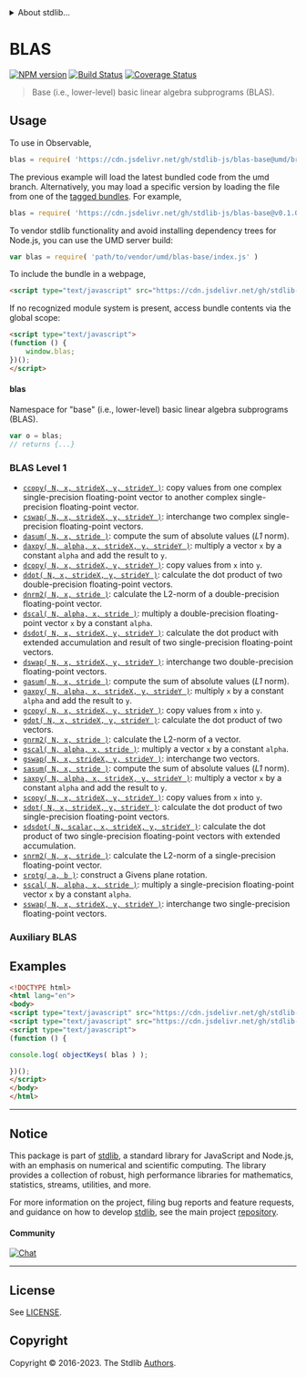 <!--

@license Apache-2.0

Copyright (c) 2018 The Stdlib Authors.

Licensed under the Apache License, Version 2.0 (the "License");
you may not use this file except in compliance with the License.
You may obtain a copy of the License at

   http://www.apache.org/licenses/LICENSE-2.0

Unless required by applicable law or agreed to in writing, software
distributed under the License is distributed on an "AS IS" BASIS,
WITHOUT WARRANTIES OR CONDITIONS OF ANY KIND, either express or implied.
See the License for the specific language governing permissions and
limitations under the License.

-->


<details>
  <summary>
    About stdlib...
  </summary>
  <p>We believe in a future in which the web is a preferred environment for numerical computation. To help realize this future, we've built stdlib. stdlib is a standard library, with an emphasis on numerical and scientific computation, written in JavaScript (and C) for execution in browsers and in Node.js.</p>
  <p>The library is fully decomposable, being architected in such a way that you can swap out and mix and match APIs and functionality to cater to your exact preferences and use cases.</p>
  <p>When you use stdlib, you can be absolutely certain that you are using the most thorough, rigorous, well-written, studied, documented, tested, measured, and high-quality code out there.</p>
  <p>To join us in bringing numerical computing to the web, get started by checking us out on <a href="https://github.com/stdlib-js/stdlib">GitHub</a>, and please consider <a href="https://opencollective.com/stdlib">financially supporting stdlib</a>. We greatly appreciate your continued support!</p>
</details>

# BLAS

[![NPM version][npm-image]][npm-url] [![Build Status][test-image]][test-url] [![Coverage Status][coverage-image]][coverage-url] <!-- [![dependencies][dependencies-image]][dependencies-url] -->

> Base (i.e., lower-level) basic linear algebra subprograms (BLAS).



<section class="usage">

## Usage

To use in Observable,

```javascript
blas = require( 'https://cdn.jsdelivr.net/gh/stdlib-js/blas-base@umd/browser.js' )
```
The previous example will load the latest bundled code from the umd branch. Alternatively, you may load a specific version by loading the file from one of the [tagged bundles](https://github.com/stdlib-js/blas-base/tags). For example,

```javascript
blas = require( 'https://cdn.jsdelivr.net/gh/stdlib-js/blas-base@v0.1.0-umd/browser.js' )
```

To vendor stdlib functionality and avoid installing dependency trees for Node.js, you can use the UMD server build:

```javascript
var blas = require( 'path/to/vendor/umd/blas-base/index.js' )
```

To include the bundle in a webpage,

```html
<script type="text/javascript" src="https://cdn.jsdelivr.net/gh/stdlib-js/blas-base@umd/browser.js"></script>
```

If no recognized module system is present, access bundle contents via the global scope:

```html
<script type="text/javascript">
(function () {
    window.blas;
})();
</script>
```

#### blas

Namespace for "base" (i.e., lower-level) basic linear algebra subprograms (BLAS).

```javascript
var o = blas;
// returns {...}
```

### BLAS Level 1

<!-- <toc pattern="+(*asum|*axpy|*cabs|*copy|*dot*|*nrm2|*rot*|*scal|*swap)"> -->

<div class="namespace-toc">

-   <span class="signature">[`ccopy( N, x, strideX, y, strideY )`][@stdlib/blas/base/ccopy]</span><span class="delimiter">: </span><span class="description">copy values from one complex single-precision floating-point vector to another complex single-precision floating-point vector.</span>
-   <span class="signature">[`cswap( N, x, strideX, y, strideY )`][@stdlib/blas/base/cswap]</span><span class="delimiter">: </span><span class="description">interchange two complex single-precision floating-point vectors.</span>
-   <span class="signature">[`dasum( N, x, stride )`][@stdlib/blas/base/dasum]</span><span class="delimiter">: </span><span class="description">compute the sum of absolute values (_L1_ norm).</span>
-   <span class="signature">[`daxpy( N, alpha, x, strideX, y, strideY )`][@stdlib/blas/base/daxpy]</span><span class="delimiter">: </span><span class="description">multiply a vector `x` by a constant `alpha` and add the result to `y`.</span>
-   <span class="signature">[`dcopy( N, x, strideX, y, strideY )`][@stdlib/blas/base/dcopy]</span><span class="delimiter">: </span><span class="description">copy values from `x` into `y`.</span>
-   <span class="signature">[`ddot( N, x, strideX, y, strideY )`][@stdlib/blas/base/ddot]</span><span class="delimiter">: </span><span class="description">calculate the dot product of two double-precision floating-point vectors.</span>
-   <span class="signature">[`dnrm2( N, x, stride )`][@stdlib/blas/base/dnrm2]</span><span class="delimiter">: </span><span class="description">calculate the L2-norm of a double-precision floating-point vector.</span>
-   <span class="signature">[`dscal( N, alpha, x, stride )`][@stdlib/blas/base/dscal]</span><span class="delimiter">: </span><span class="description">multiply a double-precision floating-point vector `x` by a constant `alpha`.</span>
-   <span class="signature">[`dsdot( N, x, strideX, y, strideY )`][@stdlib/blas/base/dsdot]</span><span class="delimiter">: </span><span class="description">calculate the dot product with extended accumulation and result of two single-precision floating-point vectors.</span>
-   <span class="signature">[`dswap( N, x, strideX, y, strideY )`][@stdlib/blas/base/dswap]</span><span class="delimiter">: </span><span class="description">interchange two double-precision floating-point vectors.</span>
-   <span class="signature">[`gasum( N, x, stride )`][@stdlib/blas/base/gasum]</span><span class="delimiter">: </span><span class="description">compute the sum of absolute values (_L1_ norm).</span>
-   <span class="signature">[`gaxpy( N, alpha, x, strideX, y, strideY )`][@stdlib/blas/base/gaxpy]</span><span class="delimiter">: </span><span class="description">multiply `x` by a constant `alpha` and add the result to `y`.</span>
-   <span class="signature">[`gcopy( N, x, strideX, y, strideY )`][@stdlib/blas/base/gcopy]</span><span class="delimiter">: </span><span class="description">copy values from `x` into `y`.</span>
-   <span class="signature">[`gdot( N, x, strideX, y, strideY )`][@stdlib/blas/base/gdot]</span><span class="delimiter">: </span><span class="description">calculate the dot product of two vectors.</span>
-   <span class="signature">[`gnrm2( N, x, stride )`][@stdlib/blas/base/gnrm2]</span><span class="delimiter">: </span><span class="description">calculate the L2-norm of a vector.</span>
-   <span class="signature">[`gscal( N, alpha, x, stride )`][@stdlib/blas/base/gscal]</span><span class="delimiter">: </span><span class="description">multiply a vector `x` by a constant `alpha`.</span>
-   <span class="signature">[`gswap( N, x, strideX, y, strideY )`][@stdlib/blas/base/gswap]</span><span class="delimiter">: </span><span class="description">interchange two vectors.</span>
-   <span class="signature">[`sasum( N, x, stride )`][@stdlib/blas/base/sasum]</span><span class="delimiter">: </span><span class="description">compute the sum of absolute values (_L1_ norm).</span>
-   <span class="signature">[`saxpy( N, alpha, x, strideX, y, strideY )`][@stdlib/blas/base/saxpy]</span><span class="delimiter">: </span><span class="description">multiply a vector `x` by a constant `alpha` and add the result to `y`.</span>
-   <span class="signature">[`scopy( N, x, strideX, y, strideY )`][@stdlib/blas/base/scopy]</span><span class="delimiter">: </span><span class="description">copy values from `x` into `y`.</span>
-   <span class="signature">[`sdot( N, x, strideX, y, strideY )`][@stdlib/blas/base/sdot]</span><span class="delimiter">: </span><span class="description">calculate the dot product of two single-precision floating-point vectors.</span>
-   <span class="signature">[`sdsdot( N, scalar, x, strideX, y, strideY )`][@stdlib/blas/base/sdsdot]</span><span class="delimiter">: </span><span class="description">calculate the dot product of two single-precision floating-point vectors with extended accumulation.</span>
-   <span class="signature">[`snrm2( N, x, stride )`][@stdlib/blas/base/snrm2]</span><span class="delimiter">: </span><span class="description">calculate the L2-norm of a single-precision floating-point vector.</span>
-   <span class="signature">[`srotg( a, b )`][@stdlib/blas/base/srotg]</span><span class="delimiter">: </span><span class="description">construct a Givens plane rotation.</span>
-   <span class="signature">[`sscal( N, alpha, x, stride )`][@stdlib/blas/base/sscal]</span><span class="delimiter">: </span><span class="description">multiply a single-precision floating-point vector `x` by a constant `alpha`.</span>
-   <span class="signature">[`sswap( N, x, strideX, y, strideY )`][@stdlib/blas/base/sswap]</span><span class="delimiter">: </span><span class="description">interchange two single-precision floating-point vectors.</span>

</div>

<!-- </toc> -->

### Auxiliary BLAS

<!-- <toc pattern="+(*amax|*lsame|*xerbla*)"> -->



<!-- </toc> -->

</section>

<!-- /.usage -->

<section class="examples">

## Examples

<!-- TODO: better examples -->

<!-- eslint no-undef: "error" -->

```html
<!DOCTYPE html>
<html lang="en">
<body>
<script type="text/javascript" src="https://cdn.jsdelivr.net/gh/stdlib-js/utils-keys@umd/browser.js"></script>
<script type="text/javascript" src="https://cdn.jsdelivr.net/gh/stdlib-js/blas-base@umd/browser.js"></script>
<script type="text/javascript">
(function () {

console.log( objectKeys( blas ) );

})();
</script>
</body>
</html>
```

</section>

<!-- /.examples -->

<!-- Section for related `stdlib` packages. Do not manually edit this section, as it is automatically populated. -->

<section class="related">

</section>

<!-- /.related -->

<!-- Section for all links. Make sure to keep an empty line after the `section` element and another before the `/section` close. -->


<section class="main-repo" >

* * *

## Notice

This package is part of [stdlib][stdlib], a standard library for JavaScript and Node.js, with an emphasis on numerical and scientific computing. The library provides a collection of robust, high performance libraries for mathematics, statistics, streams, utilities, and more.

For more information on the project, filing bug reports and feature requests, and guidance on how to develop [stdlib][stdlib], see the main project [repository][stdlib].

#### Community

[![Chat][chat-image]][chat-url]

---

## License

See [LICENSE][stdlib-license].


## Copyright

Copyright &copy; 2016-2023. The Stdlib [Authors][stdlib-authors].

</section>

<!-- /.stdlib -->

<!-- Section for all links. Make sure to keep an empty line after the `section` element and another before the `/section` close. -->

<section class="links">

[npm-image]: http://img.shields.io/npm/v/@stdlib/blas-base.svg
[npm-url]: https://npmjs.org/package/@stdlib/blas-base

[test-image]: https://github.com/stdlib-js/blas-base/actions/workflows/test.yml/badge.svg?branch=v0.1.0
[test-url]: https://github.com/stdlib-js/blas-base/actions/workflows/test.yml?query=branch:v0.1.0

[coverage-image]: https://img.shields.io/codecov/c/github/stdlib-js/blas-base/main.svg
[coverage-url]: https://codecov.io/github/stdlib-js/blas-base?branch=main

<!--

[dependencies-image]: https://img.shields.io/david/stdlib-js/blas-base.svg
[dependencies-url]: https://david-dm.org/stdlib-js/blas-base/main

-->

[chat-image]: https://img.shields.io/gitter/room/stdlib-js/stdlib.svg
[chat-url]: https://app.gitter.im/#/room/#stdlib-js_stdlib:gitter.im

[stdlib]: https://github.com/stdlib-js/stdlib

[stdlib-authors]: https://github.com/stdlib-js/stdlib/graphs/contributors

[umd]: https://github.com/umdjs/umd
[es-module]: https://developer.mozilla.org/en-US/docs/Web/JavaScript/Guide/Modules

[deno-url]: https://github.com/stdlib-js/blas-base/tree/deno
[umd-url]: https://github.com/stdlib-js/blas-base/tree/umd
[esm-url]: https://github.com/stdlib-js/blas-base/tree/esm
[branches-url]: https://github.com/stdlib-js/blas-base/blob/main/branches.md

[stdlib-license]: https://raw.githubusercontent.com/stdlib-js/blas-base/main/LICENSE

<!-- <toc-links> -->

[@stdlib/blas/base/ccopy]: https://github.com/stdlib-js/blas-base-ccopy/tree/umd

[@stdlib/blas/base/cswap]: https://github.com/stdlib-js/blas-base-cswap/tree/umd

[@stdlib/blas/base/dasum]: https://github.com/stdlib-js/blas-base-dasum/tree/umd

[@stdlib/blas/base/daxpy]: https://github.com/stdlib-js/blas-base-daxpy/tree/umd

[@stdlib/blas/base/dcopy]: https://github.com/stdlib-js/blas-base-dcopy/tree/umd

[@stdlib/blas/base/ddot]: https://github.com/stdlib-js/blas-base-ddot/tree/umd

[@stdlib/blas/base/dnrm2]: https://github.com/stdlib-js/blas-base-dnrm2/tree/umd

[@stdlib/blas/base/dscal]: https://github.com/stdlib-js/blas-base-dscal/tree/umd

[@stdlib/blas/base/dsdot]: https://github.com/stdlib-js/blas-base-dsdot/tree/umd

[@stdlib/blas/base/dswap]: https://github.com/stdlib-js/blas-base-dswap/tree/umd

[@stdlib/blas/base/gasum]: https://github.com/stdlib-js/blas-base-gasum/tree/umd

[@stdlib/blas/base/gaxpy]: https://github.com/stdlib-js/blas-base-gaxpy/tree/umd

[@stdlib/blas/base/gcopy]: https://github.com/stdlib-js/blas-base-gcopy/tree/umd

[@stdlib/blas/base/gdot]: https://github.com/stdlib-js/blas-base-gdot/tree/umd

[@stdlib/blas/base/gnrm2]: https://github.com/stdlib-js/blas-base-gnrm2/tree/umd

[@stdlib/blas/base/gscal]: https://github.com/stdlib-js/blas-base-gscal/tree/umd

[@stdlib/blas/base/gswap]: https://github.com/stdlib-js/blas-base-gswap/tree/umd

[@stdlib/blas/base/sasum]: https://github.com/stdlib-js/blas-base-sasum/tree/umd

[@stdlib/blas/base/saxpy]: https://github.com/stdlib-js/blas-base-saxpy/tree/umd

[@stdlib/blas/base/scopy]: https://github.com/stdlib-js/blas-base-scopy/tree/umd

[@stdlib/blas/base/sdot]: https://github.com/stdlib-js/blas-base-sdot/tree/umd

[@stdlib/blas/base/sdsdot]: https://github.com/stdlib-js/blas-base-sdsdot/tree/umd

[@stdlib/blas/base/snrm2]: https://github.com/stdlib-js/blas-base-snrm2/tree/umd

[@stdlib/blas/base/srotg]: https://github.com/stdlib-js/blas-base-srotg/tree/umd

[@stdlib/blas/base/sscal]: https://github.com/stdlib-js/blas-base-sscal/tree/umd

[@stdlib/blas/base/sswap]: https://github.com/stdlib-js/blas-base-sswap/tree/umd

<!-- </toc-links> -->

</section>

<!-- /.links -->
